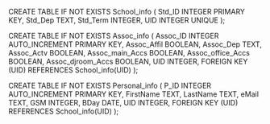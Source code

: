 CREATE TABLE IF NOT EXISTS School_info (
    Std_ID INTEGER PRIMARY KEY,
    Std_Dep TEXT,
    Std_Term INTEGER,
    UID INTEGER UNIQUE
);

CREATE TABLE IF NOT EXISTS Assoc_info (
    Assoc_ID INTEGER AUTO_INCREMENT PRIMARY KEY,
    Assoc_Affil BOOLEAN,
    Assoc_Dep TEXT,
    Assoc_Actv BOOLEAN,
    Assoc_main_Accs BOOLEAN,
    Assoc_office_Accs BOOLEAN,
    Assoc_djroom_Accs BOOLEAN,
    UID INTEGER,
    FOREIGN KEY (UID) REFERENCES School_info(UID)
);

CREATE TABLE IF NOT EXISTS Personal_info (
    P_ID INTEGER AUTO_INCREMENT PRIMARY KEY,
    FirstName TEXT,
    LastName TEXT,
    eMail TEXT,
    GSM INTEGER,
    BDay DATE,
    UID INTEGER,
    FOREIGN KEY (UID) REFERENCES School_info(UID)
);

